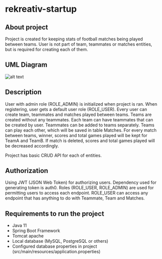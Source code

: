 # rekreativ-startup

## About project

Project is created for keeping stats of football matches being played between teams. User is not part of team, teammates or matches entities, but is required for creating each of them.

## UML Diagram

![alt text](https://github.com/salexdxd/rekreativ-startup/blob/main/src/main/resources/static/UML/RekreativUML.drawio.png?raw=true)

## Description

User with admin role (ROLE_ADMIN) is initialized when project is ran. When registering, user gets a default user role (ROLE_USER). Every user can create team, teammates and matches played between teams. Teams are created without any teammates. Each team can have teammates that can be created by user. Teammates can be added to teams separately. Teams can play each other, which will be saved in table Matches. For every match between teams, winner, scores and total games played will be kept for TeamA and TeamB. If match is deleted, scores and total games played will be decreased accordingly.

Project has basic CRUD API for each of entities.

## Authorization

Using JWT (JSON Web Token) for authorizing users. Dependency used for generating token is auth0. Roles (ROLE_USER, ROLE_ADMIN) are used for permitting users to access each endpoint. ROLE_USER can access any endpoint that has anything to do with Teammate, Team and Matches.

## Requirements to run the project

* Java 11
* Spring Boot Framework
* Tomcat apache
* Local database (MySQL, PostgreSQL or others)
* Configured database properties in project (src/main/resources/application.properties)



